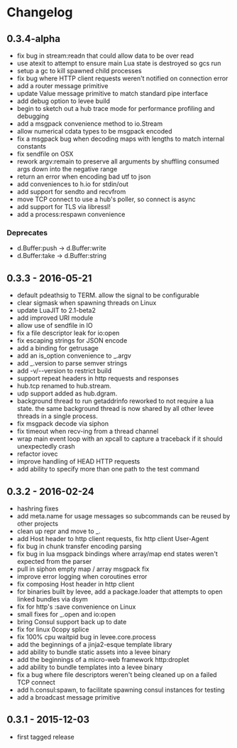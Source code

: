 # Changelog

## 0.3.4-alpha

* fix bug in stream:readn that could allow data to be over read
* use atexit to attempt to ensure main Lua state is destroyed so gcs run
* setup a gc to kill spawned child processes
* fix bug where HTTP client requests weren't notified on connection error
* add a router message primitive
* update Value message primitive to match standard pipe interface
* add debug option to levee build
* begin to sketch out a hub trace mode for performance profiling and debugging
* add a msgpack convenience method to io.Stream
* allow numerical cdata types to be msgpack encoded
* fix a msgpack bug when decoding maps with lengths to match internal constants
* fix sendfile on OSX
* rework argv:remain to preserve all arguments by shuffling consumed args down
  into the negative range
* return an error when encoding bad utf to json
* add conveniences to h.io for stdin/out
* add support for sendto and recvfrom
* move TCP connect to use a hub's poller, so connect is async
* add support for TLS via libressl!
* add a process:respawn convenience

### Deprecates

* d.Buffer:push -> d.Buffer:write
* d.Buffer:take -> d.Buffer:string

## 0.3.3 - 2016-05-21

* default pdeathsig to TERM. allow the signal to be configurable
* clear sigmask when spawning threads on Linux
* update LuaJIT to 2.1-beta2
* add improved URI module
* allow use of sendfile in IO
* fix a file descriptor leak for io:open
* fix escaping strings for JSON encode
* add a binding for getrusage
* add an is_option convenience to \_.argv
* add \_.version to parse semver strings
* add -v/--version to restrict build
* support repeat headers in http requests and responses
* hub.tcp renamed to hub.stream.
* udp support added as hub.dgram.
* background thread to run getaddrinfo reworked to not require a lua state. the
  same background thread is now shared by all other levee threads in a single
  process.
* fix msgpack decode via siphon
* fix timeout when recv-ing from a thread channel
* wrap main event loop with an xpcall to capture a traceback if it should
  unexpectedly crash
* refactor iovec
* improve handling of HEAD HTTP requests
* add ability to specify more than one path to the test command

## 0.3.2 - 2016-02-24

* hashring fixes
* add meta.name for usage messages so subcommands can be reused by other
  projects
* clean up repr and move to \_.
* add Host header to http client requests, fix http client User-Agent
* fix bug in chunk transfer encoding parsing
* fix bug in lua msgpack bindings where array/map end states weren't expected
  from the parser
* pull in siphon empty map / array msgpack fix
* improve error logging when coroutines error
* fix composing Host header in http client
* for binaries built by levee, add a package.loader that attempts to open
  linked bundles via dsym
* fix for http's :save convenience on Linux
* small fixes for \_.open and io:open
* bring Consul support back up to date
* fix for linux 0copy splice
* fix 100% cpu waitpid bug in levee.core.process
* add the beginnings of a jinja2-esque template library
* add ability to bundle static assets into a levee binary
* add the beginnings of a micro-web framework http:droplet
* add ability to bundle templates into a levee binary
* fix a bug where file descriptors weren't being cleaned up on a failed TCP
  connect
* add h.consul:spawn, to facilitate spawning consul instances for testing
* add a broadcast message primitive

## 0.3.1 - 2015-12-03

* first tagged release
